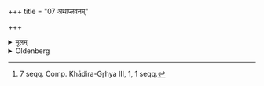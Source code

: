 +++
title = "07 अथाप्लवनम्"

+++

<details><summary>मूलम्</summary>

अथाप्लवनम् ७
</details>

<details><summary>Oldenberg</summary>

7. [^fn_304] Now the bath (which is taken at the end of studentship, will be described).

[^fn_304]: 7 seqq. Comp. Khādira-Gr̥hya III, 1, 1 seqq.
</details>
